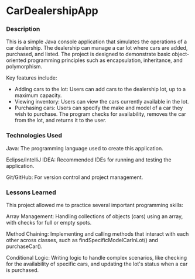 # CarDealershipApp

### Description 
This is a simple Java console application that simulates the operations of a car dealership. The dealership can manage a car lot where cars are added, purchased, and listed. The project is designed to demonstrate basic object-oriented programming principles such as encapsulation, inheritance, and polymorphism.

Key features include:

- Adding cars to the lot: Users can add cars to the dealership lot, up to a maximum capacity.
- Viewing inventory: Users can view the cars currently available in the lot.
- Purchasing cars: Users can specify the make and model of a car they wish to purchase. The program checks for availability, removes the car from the lot, and returns it to the user.

### Technologies Used 
Java: The programming language used to create this application.

Eclipse/IntelliJ IDEA: Recommended IDEs for running and testing the application.

Git/GitHub: For version control and project management.

### Lessons Learned 
This project allowed me to practice several important programming skills:

Array Management: Handling collections of objects (cars) using an array, with checks for full or empty spots.

Method Chaining: Implementing and calling methods that interact with each other across classes, such as findSpecificModelCarInLot() and purchaseCar().

Conditional Logic: Writing logic to handle complex scenarios, like checking for the availability of specific cars, and updating the lot's status when a car is purchased.

